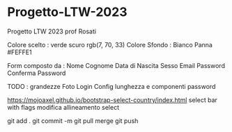 # Progetto-LTW-2023
Progetto LTW 2023 prof Rosati

Colore scelto : verde scuro rgb(7, 70, 33)
Colore Sfondo : Bianco Panna #FEFFE1 


Form composto da :
Nome
Cognome
Data di Nascita
Sesso
Email
Password 
Conferma Password

TODO :
grandezze
Foto
Login
Config lunghezza e componenti password


https://mojoaxel.github.io/bootstrap-select-country/index.html
select bar with flags
modifica allineamento select


git add .
git commit -m
git pull
merge 
git push